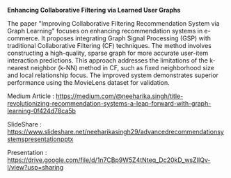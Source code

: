 **Enhancing Collaborative Filtering via Learned User Graphs**

The paper "Improving Collaborative Filtering Recommendation System via Graph Learning" focuses on enhancing recommendation systems in e-commerce. It proposes integrating Graph Signal Processing (GSP) with traditional Collaborative Filtering (CF) techniques. The method involves constructing a high-quality, sparse graph for more accurate user-item interaction predictions. This approach addresses the limitations of the k-nearest neighbor (k-NN) method in CF, such as fixed neighborhood size and local relationship focus. The improved system demonstrates superior performance using the MovieLens dataset for validation.

Medium Article : https://medium.com/@neeharika.singh/title-revolutionizing-recommendation-systems-a-leap-forward-with-graph-learning-0f424d78ca5b

SlideShare : https://www.slideshare.net/neeharikasingh29/advancedrecommendationsystemspresentationpptx

Presentation : https://drive.google.com/file/d/1n7CBp9W5Z4tNteq_Dc20kD_wsZIIQv-l/view?usp=sharing
